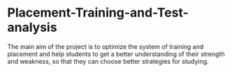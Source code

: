 # Placement-Training-and-Test-analysis
The main aim of the project is to optimize the system of training and placement and help students to get a better understanding of their strength and weakness, so that they can choose better strategies for studying.
